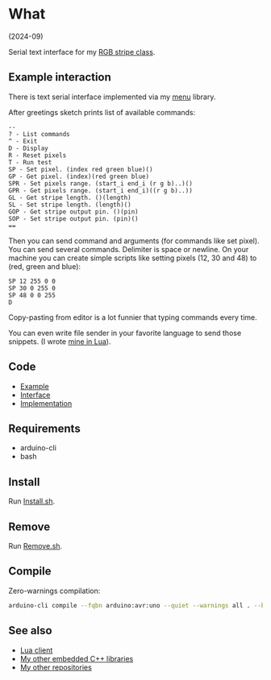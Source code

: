 # What

(2024-09)

Serial text interface for my [RGB stripe class][me_RgbStripe].


## Example interaction

There is text serial interface implemented via my [menu][me_Menu] library.

After greetings sketch prints list of available commands:
```
--
? - List commands
^ - Exit
D - Display
R - Reset pixels
T - Run test
SP - Set pixel. (index red green blue)()
GP - Get pixel. (index)(red green blue)
SPR - Set pixels range. (start_i end_i (r g b)..)()
GPR - Get pixels range. (start_i end_i)((r g b)..))
GL - Get stripe length. ()(length)
SL - Set stripe length. (length)()
GOP - Get stripe output pin. ()(pin)
SOP - Set stripe output pin. (pin)()
==
```

Then you can send command and arguments (for commands like set pixel).
You can send several commands. Delimiter is space or newline.
On your machine you can create simple scripts like
setting pixels (12, 30 and 48) to (red, green and blue):

```
SP 12 255 0 0
SP 30 0 255 0
SP 48 0 0 255
D
```

Copy-pasting from editor is a lot funnier that typing commands every
time.

You can even write file sender in your favorite language to send
those snippets. (I wrote [mine in Lua][Lua-RgbStripeConsole]).


## Code

* [Example][Example]
* [Interface][Interface]
* [Implementation][Implementation]


## Requirements

  * arduino-cli
  * bash


## Install

Run [Install.sh](Install.sh).


## Remove

Run [Remove.sh](Remove.sh).


## Compile

Zero-warnings compilation:

```bash
arduino-cli compile --fqbn arduino:avr:uno --quiet --warnings all . --build-property compiler.cpp.extra_flags="-std=c++1z"
```


## See also

* [Lua client][Lua-RgbStripeConsole]
* [My other embedded C++ libraries](https://github.com/martin-eden/Embedded_Crafts/tree/master/Parts)
* [My other repositories](https://github.com/martin-eden/contents)

[Example]: examples/me_RgbStripeConsole/me_RgbStripeConsole.ino
[Interface]: src/me_RgbStripeConsole.h
[Implementation]: src/me_RgbStripeConsole.cpp
[Lua-RgbStripeConsole]: https://github.com/martin-eden/Lua-RgbStripeConsole
[me_RgbStripe]: https://github.com/martin-eden/Embedded-me_RgbStripe
[me_Menu]: https://github.com/martin-eden/Embedded-me_Menu
